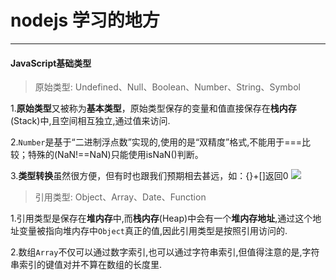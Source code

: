 # nodejs 学习的地方

---

#### JavaScript基础类型

> 原始类型: Undefined、Null、Boolean、Number、String、Symbol

1.**原始类型**又被称为**基本类型**，原始类型保存的变量和值直接保存在**栈内存**(Stack)中,且空间相互独立,通过值来访问.

2.`Number`是基于“二进制浮点数”实现的,使用的是“双精度”格式,不能用于===比较；特殊的(NaN!==NaN)只能使用isNaN()判断。

3.**类型转换**虽然很方便，但有时也跟我们预期相去甚远，如：{}+[]返回0
![](screenshots/15517231.jpg)

> 引用类型: Object、Array、Date、Function

1.引用类型是保存在**堆内存**中,而**栈内存**(Heap)中会有一个**堆内存地址**,通过这个地址变量被指向堆内存中`Object`真正的值,因此引用类型是按照引用访问的.

2.数组`Array`不仅可以通过数字索引,也可以通过字符串索引,但值得注意的是,字符串索引的键值对并不算在数组的长度里.






















